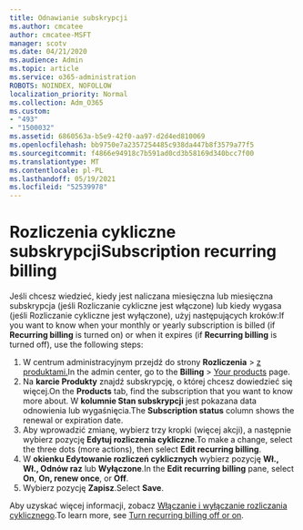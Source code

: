 ```yaml
---
title: Odnawianie subskrypcji
ms.author: cmcatee
author: cmcatee-MSFT
manager: scotv
ms.date: 04/21/2020
ms.audience: Admin
ms.topic: article
ms.service: o365-administration
ROBOTS: NOINDEX, NOFOLLOW
localization_priority: Normal
ms.collection: Adm_O365
ms.custom:
- "493"
- "1500032"
ms.assetid: 6860563a-b5e9-42f0-aa97-d2d4ed810069
ms.openlocfilehash: bb9750e7a2357254485c938da447b8f3579a77f5
ms.sourcegitcommit: f4866e94918c7b591ad0cd3b58169d340bcc7f00
ms.translationtype: MT
ms.contentlocale: pl-PL
ms.lasthandoff: 05/19/2021
ms.locfileid: "52539978"
---
```

# <a name="subscription-recurring-billing"></a><span data-ttu-id="dd830-102">Rozliczenia cykliczne subskrypcji</span><span class="sxs-lookup"><span data-stu-id="dd830-102">Subscription recurring billing</span></span>

<span data-ttu-id="dd830-103">Jeśli chcesz wiedzieć, kiedy jest naliczana miesięczna  lub miesięczna subskrypcja (jeśli Rozliczanie  cykliczne jest włączone) lub kiedy wygasa (jeśli Rozliczanie cykliczne jest wyłączone), użyj następujących kroków:</span><span class="sxs-lookup"><span data-stu-id="dd830-103">If you want to know when your monthly or yearly subscription is billed (if **Recurring billing** is turned on) or when it expires (if **Recurring billing** is turned off), use the following steps:</span></span>
  
1. <span data-ttu-id="dd830-104">W centrum administracyjnym przejdź do strony **Rozliczenia** \> [z produktami.](https://go.microsoft.com/fwlink/p/?linkid=842054)</span><span class="sxs-lookup"><span data-stu-id="dd830-104">In the admin center, go to the **Billing** \> [Your products](https://go.microsoft.com/fwlink/p/?linkid=842054) page.</span></span>
2. <span data-ttu-id="dd830-105">Na **karcie Produkty** znajdź subskrypcję, o której chcesz dowiedzieć się więcej.</span><span class="sxs-lookup"><span data-stu-id="dd830-105">On the **Products** tab, find the subscription that you want to know more about.</span></span> <span data-ttu-id="dd830-106">W **kolumnie Stan subskrypcji** jest pokazana data odnowienia lub wygaśnięcia.</span><span class="sxs-lookup"><span data-stu-id="dd830-106">The **Subscription status** column shows the renewal or expiration date.</span></span>
3. <span data-ttu-id="dd830-107">Aby wprowadzić zmianę, wybierz trzy kropki (więcej akcji), a następnie wybierz pozycję **Edytuj rozliczenia cykliczne**.</span><span class="sxs-lookup"><span data-stu-id="dd830-107">To make a change, select the three dots (more actions), then select **Edit recurring billing**.</span></span>
4. <span data-ttu-id="dd830-108">W **okienku Edytowanie rozliczeń cyklicznych** wybierz pozycję **Wł.,** **Wł., Odnów raz** lub **Wyłączone**.</span><span class="sxs-lookup"><span data-stu-id="dd830-108">In the **Edit recurring billing** pane, select **On**, **On, renew once**, or **Off**.</span></span>
5. <span data-ttu-id="dd830-109">Wybierz pozycję **Zapisz**.</span><span class="sxs-lookup"><span data-stu-id="dd830-109">Select **Save**.</span></span>

<span data-ttu-id="dd830-110">Aby uzyskać więcej informacji, zobacz [Włączanie i wyłączanie rozliczania cyklicznego](/microsoft-365/commerce/subscriptions/renew-your-subscription).</span><span class="sxs-lookup"><span data-stu-id="dd830-110">To learn more, see [Turn recurring billing off or on](/microsoft-365/commerce/subscriptions/renew-your-subscription).</span></span>